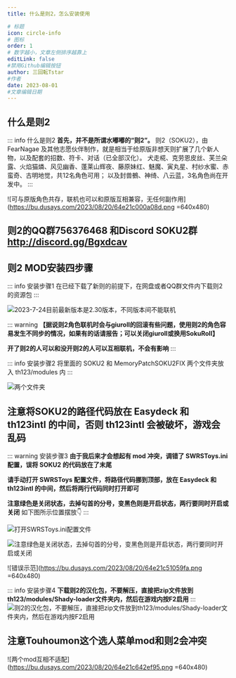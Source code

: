 ```yaml
---
title: 什么是则2，怎么安装使用

# 标题
icon: circle-info
# 图标
order: 1
# 数字越小，文章左侧排序越靠上
editLink: false
#禁用Github编辑按钮
author: 三回転Tstar
#作者
date: 2023-08-01
#文章编辑日期
---
```


## **什么是则2**

::: info 什么是则2
**首先，并不是所谓水嘟嘟的“则2”。**
则2（SOKU2），由 FearNagae 及其他志愿伙伴制作，就是相当于给原版非想天则扩展了几个新人物，以及配套的招数、符卡、对话（已全部汉化）。
犬走椛、克劳恩皮丝、芙兰朵露、火焰猫燐、风见幽香、蓬莱山辉夜、藤原妹红、魅魔、寅丸星、村纱水蜜、赤蛮奇、古明地觉，共12名角色可用；
以及封兽鵺、神绮、八云蓝，3名角色尚在开发中。
:::

![可与原版角色共存，联机也可以和原版互相兼容，无任何副作用](https://bu.dusays.com/2023/08/20/64e21c000a08d.png =640x480)

## **则2的QQ群756376468 和Discord SOKU2群   http://discord.gg/Bgxdcav**

## **则2 MOD安装四步骤**
::: info 安装步骤1
在已经下载了新则的前提下，在网盘或者QQ群文件内下载则2的资源包
:::

![2023-7-24目前最新版本是2.30版本，不同版本间不能联机](https://bu.dusays.com/2023/08/20/64e21c0c42ae2.png)


::: warning
**【据说则2角色联机时会与giuroll的回滚有些问题，使用则2的角色容易发生不同步的情况，如果有的话请报告；可以关闭giuroll或换用SokuRoll】**

**开了则2的人可以和没开则2的人可以互相联机，不会有影响**
:::


::: info 安装步骤2
将里面的 SOKU2 和 MemoryPatchSOKU2FIX 两个文件夹放入 th123/modules 内
:::

![两个文件夹](https://bu.dusays.com/2023/08/20/64e21c1e761c8.png)


## **注意将SOKU2的路径代码放在 Easydeck 和 th123intl 的中间，否则 th123intl 会被破坏，游戏会乱码**

::: warning 安装步骤3
**由于我后来才会想起有 mod 冲突，调错了 SWRSToys.ini 配置，误将 SOKU2 的代码放在了末尾**

**请手动打开 SWRSToys 配置文件，将路径代码挪到顶部，放在 Easydeck 和 th123intl 的中间，然后将两行代码同时打开即可**

**注意绿色是关闭状态，去掉句首的分号，变黑色则是开启状态，两行要同时开启或关闭**
如下图所示位置摆放👇
:::

![打开SWRSToys.ini配置文件](https://bu.dusays.com/2023/08/20/64e21c3077346.png)

![注意绿色是关闭状态，去掉句首的分号，变黑色则是开启状态，两行要同时开启或关闭](https://bu.dusays.com/2023/08/20/64e220c47664a.png)

![错误示范](https://bu.dusays.com/2023/08/20/64e21c51059fa.png =640x480)

::: info 安装步骤4
**下载则2的汉化包，不要解压，直接把zip文件放到th123/modules/Shady-loader文件夹内，然后在游戏内按F2启用**
:::
![则2的汉化包，不要解压，直接把zip文件放到th123/modules/Shady-loader文件夹内，然后在游戏内按F2启用](https://bu.dusays.com/2023/08/20/64e21fc3f022d.png)

## **注意Touhoumon这个选人菜单mod和则2会冲突**

![两个mod互相不适配](https://bu.dusays.com/2023/08/20/64e21c642ef95.png =640x480)


